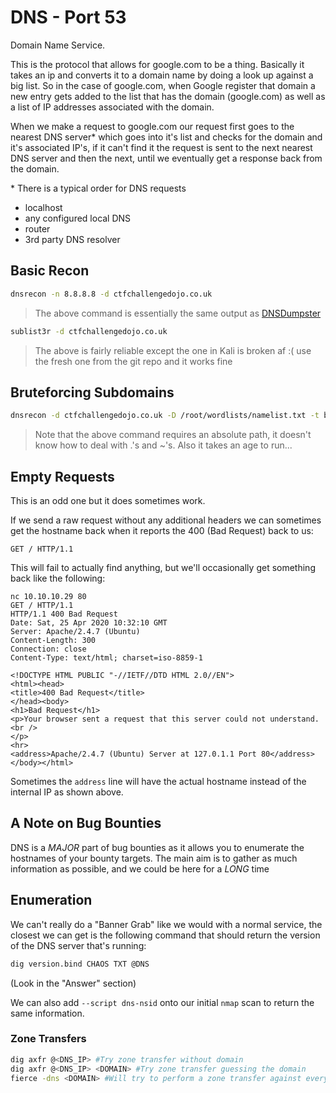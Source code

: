 # DNS - Port 53

Domain Name Service.

This is the protocol that allows for google.com to be a thing. Basically it takes an ip and converts it to a domain name by doing a look up against a big list. So in the case of google.com, when Google register that domain a new entry gets added to the list that has the domain (google.com) as well as a list of IP addresses associated with the domain.

When we make a request to google.com our request first goes to the nearest DNS server* which goes into it's list and checks for the domain and it's associated IP's, if it can't find it the request is sent to the next nearest DNS server and then the next, until we eventually get a response back from the domain.

\* There is a typical order for DNS requests

- localhost
- any configured local DNS
- router
- 3rd party DNS resolver

## Basic Recon

```bash
dnsrecon -n 8.8.8.8 -d ctfchallengedojo.co.uk
```

> The above command is essentially the same output as [DNSDumpster](https://dnsdumpster.com)

```bash
sublist3r -d ctfchallengedojo.co.uk
```

> The above is fairly reliable except the one in Kali is broken af :( use the fresh one from the git repo and it works fine

## Bruteforcing Subdomains

```bash
dnsrecon -d ctfchallengedojo.co.uk -D /root/wordlists/namelist.txt -t brt
```

> Note that the above command requires an absolute path, it doesn't know how to deal with .'s and ~'s. Also it takes an age to run...


## Empty Requests

This is an odd one but it does sometimes work. 

If we send a raw request without any additional headers we can sometimes get the hostname back when it reports the 400 (Bad Request) back to us:

```
GET / HTTP/1.1
```

This will fail to actually find anything, but we'll occasionally get something back like the following:

```
nc 10.10.10.29 80
GET / HTTP/1.1
HTTP/1.1 400 Bad Request
Date: Sat, 25 Apr 2020 10:32:10 GMT
Server: Apache/2.4.7 (Ubuntu)
Content-Length: 300
Connection: close
Content-Type: text/html; charset=iso-8859-1

<!DOCTYPE HTML PUBLIC "-//IETF//DTD HTML 2.0//EN">
<html><head>
<title>400 Bad Request</title>
</head><body>
<h1>Bad Request</h1>
<p>Your browser sent a request that this server could not understand.<br />
</p>
<hr>
<address>Apache/2.4.7 (Ubuntu) Server at 127.0.1.1 Port 80</address>
</body></html>
```

Sometimes the `address` line will have the actual hostname instead of the internal IP as shown above. 


## A Note on Bug Bounties

DNS is a *MAJOR* part of bug bounties as it allows you to enumerate the hostnames of your bounty targets. The main aim is to gather as much information as possible, and we could be here for a *LONG* time 

## Enumeration

We can't really do a "Banner Grab" like we would with a normal service, the closest we can get is the following command that should return the version of the DNS server that's running:

```bash
dig version.bind CHAOS TXT @DNS
```

(Look in the "Answer" section)

We can also add `--script dns-nsid` onto our initial `nmap` scan to return the same information. 

### Zone Transfers

```bash
dig axfr @<DNS_IP> #Try zone transfer without domain
dig axfr @<DNS_IP> <DOMAIN> #Try zone transfer guessing the domain
fierce -dns <DOMAIN> #Will try to perform a zone transfer against every authoritative name server and if this doesn't work, will launch a dictionary attack
```

